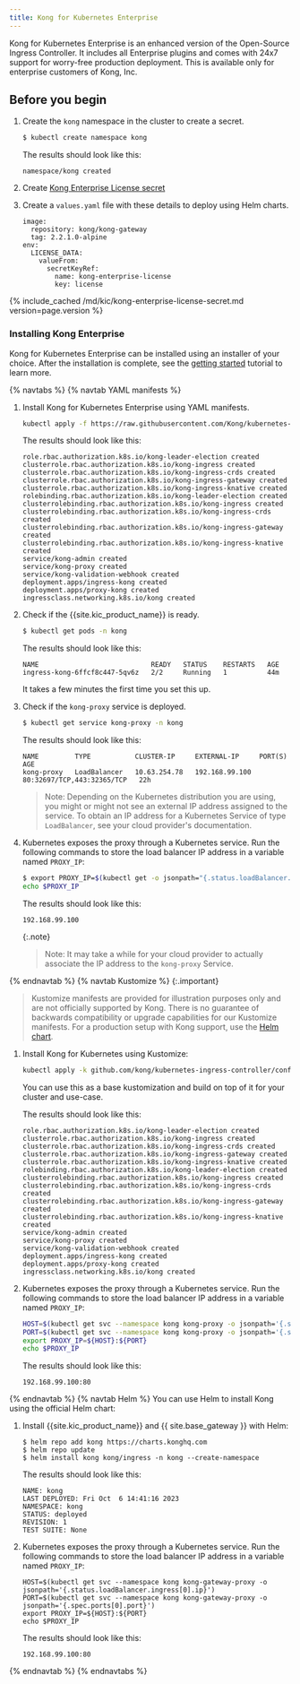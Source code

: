 ```yaml
---
title: Kong for Kubernetes Enterprise
---
```


Kong for Kubernetes Enterprise is an enhanced version of
the Open-Source Ingress Controller. It includes all
Enterprise plugins and comes with 24x7 support for worry-free
production deployment.
This is available only for enterprise customers of Kong, Inc.

## Before you begin

1. Create the `kong` namespace in the cluster to create a secret.

    ```bash
    $ kubectl create namespace kong
    ```
    The results should look like this:
    ```text
    namespace/kong created
    ```
1. Create [Kong Enterprise License secret](#kong-enterprise-license-secret)

1. Create a `values.yaml` file with these details to deploy using Helm charts.
    ```
    image:
      repository: kong/kong-gateway
      tag: 2.2.1.0-alpine
    env:
      LICENSE_DATA:
        valueFrom:
          secretKeyRef:
            name: kong-enterprise-license
            key: license
    ```

{% include_cached /md/kic/kong-enterprise-license-secret.md version=page.version %}

### Installing Kong Enterprise

Kong for Kubernetes Enterprise can be installed using an installer of your choice. After the installation is complete, see the [getting started](/kubernetes-ingress-controller/{{page.kong_version}}/guides/getting-started) tutorial to learn more.

{% navtabs %}
{% navtab YAML manifests %}
1. Install Kong for Kubernetes Enterprise using YAML manifests.

    ```bash
    kubectl apply -f https://raw.githubusercontent.com/Kong/kubernetes-ingress-controller/v{{ page.version }}/deploy/single/all-in-one-dbless-k4k8s-enterprise.yaml
    ```
    The results should look like this:
    ```text
    role.rbac.authorization.k8s.io/kong-leader-election created
    clusterrole.rbac.authorization.k8s.io/kong-ingress created
    clusterrole.rbac.authorization.k8s.io/kong-ingress-crds created
    clusterrole.rbac.authorization.k8s.io/kong-ingress-gateway created
    clusterrole.rbac.authorization.k8s.io/kong-ingress-knative created
    rolebinding.rbac.authorization.k8s.io/kong-leader-election created
    clusterrolebinding.rbac.authorization.k8s.io/kong-ingress created
    clusterrolebinding.rbac.authorization.k8s.io/kong-ingress-crds created
    clusterrolebinding.rbac.authorization.k8s.io/kong-ingress-gateway created
    clusterrolebinding.rbac.authorization.k8s.io/kong-ingress-knative created
    service/kong-admin created
    service/kong-proxy created
    service/kong-validation-webhook created
    deployment.apps/ingress-kong created
    deployment.apps/proxy-kong created
    ingressclass.networking.k8s.io/kong created
    ```
1. Check if the {{site.kic_product_name}} is ready.     
    ```bash
    $ kubectl get pods -n kong
    ```
    The results should look like this:
    ```text
    NAME                            READY   STATUS    RESTARTS   AGE
    ingress-kong-6ffcf8c447-5qv6z   2/2     Running   1          44m
    ```
    It takes a few minutes the first time you set this up.
1. Check if the `kong-proxy` service is deployed.

    ```bash
    $ kubectl get service kong-proxy -n kong
    ```
    The results should look like this:
    ```text
    NAME         TYPE           CLUSTER-IP     EXTERNAL-IP     PORT(S)                      AGE
    kong-proxy   LoadBalancer   10.63.254.78   192.168.99.100   80:32697/TCP,443:32365/TCP   22h
    ```

   > Note: Depending on the Kubernetes distribution you are using, you might or might not see an external IP address assigned to the service. To obtain an IP address for a Kubernetes Service of type `LoadBalancer`, see your cloud provider's documentation.

1. Kubernetes exposes the proxy through a Kubernetes service. Run the following commands to store the load balancer IP address in a variable named `PROXY_IP`:

    ```bash
    $ export PROXY_IP=$(kubectl get -o jsonpath="{.status.loadBalancer.ingress[0].ip}" service -n kong kong-proxy)
    echo $PROXY_IP
    ```
    The results should look like this:
    ```text
    192.168.99.100
    ```

    {:.note}
    > Note: It may take a while for your cloud provider to actually associate the
    IP address to the `kong-proxy` Service.

{% endnavtab %}
{% navtab Kustomize %}
{:.important}
> Kustomize manifests are provided for illustration purposes only and are not officially supported by Kong.
There is no guarantee of backwards compatibility or upgrade capabilities for our Kustomize manifests.
For a production setup with Kong support, use the [Helm chart](https://github.com/kong/charts).

1. Install Kong for Kubernetes using Kustomize:

    ```bash
    kubectl apply -k github.com/kong/kubernetes-ingress-controller/config/variants/enterprise
    ```
    You can use this as a base kustomization and build on top of it for your cluster and use-case.

    The results should look like this:
    ```text
    role.rbac.authorization.k8s.io/kong-leader-election created
    clusterrole.rbac.authorization.k8s.io/kong-ingress created
    clusterrole.rbac.authorization.k8s.io/kong-ingress-crds created
    clusterrole.rbac.authorization.k8s.io/kong-ingress-gateway created
    clusterrole.rbac.authorization.k8s.io/kong-ingress-knative created
    rolebinding.rbac.authorization.k8s.io/kong-leader-election created
    clusterrolebinding.rbac.authorization.k8s.io/kong-ingress created
    clusterrolebinding.rbac.authorization.k8s.io/kong-ingress-crds created
    clusterrolebinding.rbac.authorization.k8s.io/kong-ingress-gateway created
    clusterrolebinding.rbac.authorization.k8s.io/kong-ingress-knative created
    service/kong-admin created
    service/kong-proxy created
    service/kong-validation-webhook created
    deployment.apps/ingress-kong created
    deployment.apps/proxy-kong created
    ingressclass.networking.k8s.io/kong created
    ```

1. Kubernetes exposes the proxy through a Kubernetes service. Run the following commands to store the load balancer IP address in a variable named `PROXY_IP`:

    ```bash
    HOST=$(kubectl get svc --namespace kong kong-proxy -o jsonpath='{.status.loadBalancer.ingress[0].ip}')
    PORT=$(kubectl get svc --namespace kong kong-proxy -o jsonpath='{.spec.ports[0].port}')
    export PROXY_IP=${HOST}:${PORT}
    echo $PROXY_IP  
    ```
    The results should look like this:
    ```text
    192.168.99.100:80
    ```
{% endnavtab %}
{% navtab Helm %}
You can use Helm to install Kong using the official Helm chart:

1. Install {{site.kic_product_name}} and {{ site.base_gateway }} with Helm:

    ```
    $ helm repo add kong https://charts.konghq.com
    $ helm repo update
    $ helm install kong kong/ingress -n kong --create-namespace
    ```
    The results should look like this:
    ```text
    NAME: kong
    LAST DEPLOYED: Fri Oct  6 14:41:16 2023
    NAMESPACE: kong
    STATUS: deployed
    REVISION: 1
    TEST SUITE: None
    ```
1. Kubernetes exposes the proxy through a Kubernetes service. Run the following commands to store the load balancer IP address in a variable named `PROXY_IP`:

    ```
    HOST=$(kubectl get svc --namespace kong kong-gateway-proxy -o jsonpath='{.status.loadBalancer.ingress[0].ip}')
    PORT=$(kubectl get svc --namespace kong kong-gateway-proxy -o jsonpath='{.spec.ports[0].port}')
    export PROXY_IP=${HOST}:${PORT}
    echo $PROXY_IP   
    ```
    The results should look like this:
    ```text
    192.168.99.100:80
    ```
{% endnavtab %}
{% endnavtabs %}
